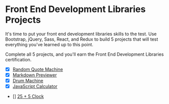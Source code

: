 # Front End Development Libraries Projects

It's time to put your front end development libraries skills to the test. Use Bootstrap, jQuery, Sass, React, and Redux to build 5 projects that will test everything you've learned up to this point.

Complete all 5 projects, and you'll earn the Front End Development Libraries certification.

- [x] [Random Quote Machine](./quote-machine/)
- [x] [Markdown Previewer](./md-preview/)
- [x] [Drum Machine](./drum-machine/)
- [x] [JavaScript Calculator](./calculator/)
- [] [25 + 5 Clock](./25plus5/)